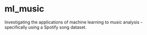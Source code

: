 # ml_music
Investigating the applications of machine learning to music analysis - specifically using a Spotify song dataset.
